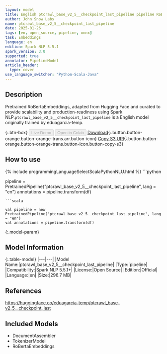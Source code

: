 ```yaml
---
layout: model
title: English ptcrawl_base_v2_5__checkpoint_last_pipeline pipeline RoBertaEmbeddings from eduagarcia-temp
author: John Snow Labs
name: ptcrawl_base_v2_5__checkpoint_last_pipeline
date: 2025-01-26
tags: [en, open_source, pipeline, onnx]
task: Embeddings
language: en
edition: Spark NLP 5.5.1
spark_version: 3.0
supported: true
annotator: PipelineModel
article_header:
  type: cover
use_language_switcher: "Python-Scala-Java"
---
```


## Description

Pretrained RoBertaEmbeddings, adapted from Hugging Face and curated to provide scalability and production-readiness using Spark NLP.`ptcrawl_base_v2_5__checkpoint_last_pipeline` is a English model originally trained by eduagarcia-temp.

{:.btn-box}
<button class="button button-orange" disabled>Live Demo</button>
<button class="button button-orange" disabled>Open in Colab</button>
[Download](https://s3.amazonaws.com/auxdata.johnsnowlabs.com/public/models/ptcrawl_base_v2_5__checkpoint_last_pipeline_en_5.5.1_3.0_1737866470854.zip){:.button.button-orange.button-orange-trans.arr.button-icon}
[Copy S3 URI](s3://auxdata.johnsnowlabs.com/public/models/ptcrawl_base_v2_5__checkpoint_last_pipeline_en_5.5.1_3.0_1737866470854.zip){:.button.button-orange.button-orange-trans.button-icon.button-copy-s3}

## How to use



<div class="tabs-box" markdown="1">
{% include programmingLanguageSelectScalaPythonNLU.html %}
```python

pipeline = PretrainedPipeline("ptcrawl_base_v2_5__checkpoint_last_pipeline", lang = "en")
annotations =  pipeline.transform(df)   

```
```scala

val pipeline = new PretrainedPipeline("ptcrawl_base_v2_5__checkpoint_last_pipeline", lang = "en")
val annotations = pipeline.transform(df)

```
</div>

{:.model-param}
## Model Information

{:.table-model}
|---|---|
|Model Name:|ptcrawl_base_v2_5__checkpoint_last_pipeline|
|Type:|pipeline|
|Compatibility:|Spark NLP 5.5.1+|
|License:|Open Source|
|Edition:|Official|
|Language:|en|
|Size:|296.7 MB|

## References

https://huggingface.co/eduagarcia-temp/ptcrawl_base-v2_5__checkpoint_last

## Included Models

- DocumentAssembler
- TokenizerModel
- RoBertaEmbeddings